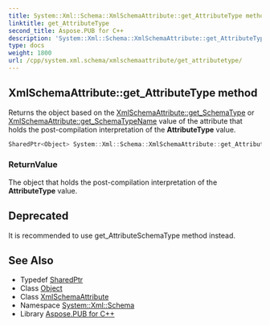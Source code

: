 ```yaml
---
title: System::Xml::Schema::XmlSchemaAttribute::get_AttributeType method
linktitle: get_AttributeType
second_title: Aspose.PUB for C++
description: 'System::Xml::Schema::XmlSchemaAttribute::get_AttributeType method. Returns the object based on the XmlSchemaAttribute::get_SchemaType or XmlSchemaAttribute::get_SchemaTypeName value of the attribute that holds the post-compilation interpretation of the AttributeType value in C++.'
type: docs
weight: 1800
url: /cpp/system.xml.schema/xmlschemaattribute/get_attributetype/
---
```

## XmlSchemaAttribute::get_AttributeType method


Returns the object based on the [XmlSchemaAttribute::get_SchemaType](../get_schematype/) or [XmlSchemaAttribute::get_SchemaTypeName](../get_schematypename/) value of the attribute that holds the post-compilation interpretation of the **AttributeType** value.

```cpp
SharedPtr<Object> System::Xml::Schema::XmlSchemaAttribute::get_AttributeType()
```


### ReturnValue

The object that holds the post-compilation interpretation of the **AttributeType** value.

## Deprecated
It is recommended to use get_AttributeSchemaType method instead. 

## See Also

* Typedef [SharedPtr](../../../system/sharedptr/)
* Class [Object](../../../system/object/)
* Class [XmlSchemaAttribute](../)
* Namespace [System::Xml::Schema](../../)
* Library [Aspose.PUB for C++](../../../)
